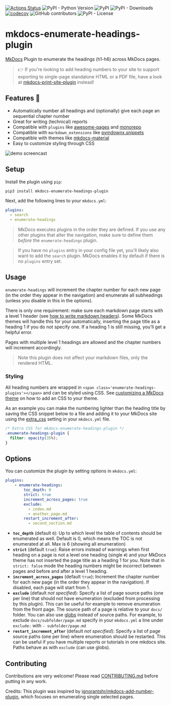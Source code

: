 [![Actions Status](https://github.com/timvink/mkdocs-enumerate-headings-plugin/workflows/pytest/badge.svg)](https://github.com/timvink/mkdocs-enumerate-headings-plugin/actions)
![PyPI - Python Version](https://img.shields.io/pypi/pyversions/mkdocs-enumerate-headings-plugin)
![PyPI](https://img.shields.io/pypi/v/mkdocs-enumerate-headings-plugin)
![PyPI - Downloads](https://img.shields.io/pypi/dm/mkdocs-enumerate-headings-plugin)
[![codecov](https://codecov.io/gh/timvink/mkdocs-enumerate-headings-plugin/branch/master/graph/badge.svg)](https://codecov.io/gh/timvink/mkdocs-enumerate-headings-plugin)
![GitHub contributors](https://img.shields.io/github/contributors/timvink/mkdocs-enumerate-headings-plugin)
![PyPI - License](https://img.shields.io/pypi/l/mkdocs-enumerate-headings-plugin)

# mkdocs-enumerate-headings-plugin

[MkDocs](https://www.mkdocs.org/) Plugin to enumerate the headings (h1-h6) across MkDocs pages.

> :point_right: If you're looking to add heading numbers to your site to support exporting to single-page standalone HTML or a PDF file, have a look at [mkdocs-print-site-plugin](https://timvink.github.io/mkdocs-print-site-plugin/) instead!

## Features :star2:

- Automatically number all headings and (optionally) give each page an sequential chapter number
- Great for writing (technical) reports
- Compatible with `plugins` like [awesome-pages](https://github.com/lukasgeiter/mkdocs-awesome-pages-plugin) and [monorepo](https://github.com/spotify/mkdocs-monorepo-plugin)
- Compatible with `markdown_extensions` like [pymdownx.snippets](https://facelessuser.github.io/pymdown-extensions/extensions/snippets/)
- Compatible with themes like [mkdocs-material](https://github.com/squidfunk/mkdocs-material)
- Easy to customize styling through CSS

![demo screencast](demo_screencast.gif)

## Setup

Install the plugin using `pip`:

```bash
pip3 install mkdocs-enumerate-headings-plugin
```

Next, add the following lines to your `mkdocs.yml`:

```yml
plugins:
  - search
  - enumerate-headings
```

> MkDocs executes plugins in the order they are defined. If you use any other plugins that alter the navigation, make sure to define them *before* the `enumerate-headings` plugin.

> If you have no `plugins` entry in your config file yet, you'll likely also want to add the `search` plugin. MkDocs enables it by default if there is no `plugins` entry set.

## Usage

`enumerate-headings` will increment the chapter number for each new page (in the order they appear in the navigation) and enumerate all subheadings (unless you disable in this in the options).

There is only one requirement: make sure each markdown page starts with a level 1 header (see [how to write markdown headers](https://daringfireball.net/projects/markdown/syntax#header)). Some MkDocs themes will handle this for your automatically, inserting the page title as a heading 1 if you do not specify one. If a heading 1 is still missing, you'll get a helpful error.

Pages with multiple level 1 headings are allowed and the chapter numbers will increment accordingly.

> Note this plugin does not affect your markdown files, only the rendered HTML.

### Styling

All heading numbers are wrapped in `<span class='enumerate-headings-plugins'></span>` and can be styled using CSS. See [customizing a MkDocs theme](https://www.mkdocs.org/user-guide/styling-your-docs/#customizing-a-theme) on how to add an CSS to your theme.

As an example you can make the numbering lighter than the heading title by saving the CSS snippet below to a file and adding it to your MkDocs site using the [extra_css](https://www.mkdocs.org/user-guide/configuration/#extra_css) setting in your `mkdocs.yml` file.

```css
/* Extra CSS for mkdocs-enumerate-headings-plugin */ 
.enumerate-headings-plugin {
  filter: opacity(35%);
}
```

## Options

You can customize the plugin by setting options in `mkdocs.yml`:

```yml
plugins:
    - enumerate-headings:
        toc_depth: 0
        strict: true
        increment_across_pages: true
        exclude:
          - index.md
          - another_page.md
        restart_increment_after:
          - second_section.md
```

- **`toc_depth`** (default `0`): Up to which level the table of contents should be enumerated as well. Default is 0, which means the TOC is not enumerated at all. Max is 6 (showing all enumeration)
- **`strict`** (default `true`): Raise errors instead of warnings when first heading on a page is not a level one heading (single `#`) and your MkDocs theme has not inserted the page title as a heading 1 for you. Note that in `strict: false` mode the heading numbers might be incorrect between pages and before and after a level 1 heading.
- **`increment_across_pages`** (default `true`): Increment the chapter number for each new page (in the order they appear in the navigation). If disabled, each page will start from 1.
- **`exclude`** (default *not specified*): Specify a list of page source paths (one per line) that should not have enumeration (excluded from processing by this plugin). This can be useful for example to remove enumeration from the front page. The source path of a page is relative to your `docs/` folder. You can also use [globs](https://docs.python.org/3/library/glob.html) instead of source paths. For example, to exclude `docs/subfolder/page.md` specify in your `mkdocs.yml` a line under `exclude:` with `- subfolder/page.md`
- **`restart_increment_after`** (default *not specified*): Specify a list of page source paths (one per line) where enumeration should be restarted. This can be useful if you have multiple reports or tutorials in one mkdocs site. Paths behave as with `exclude` (can use globs).

## Contributing

Contributions are very welcome! Please read [CONTRIBUTING.md](CONTRIBUTING.md) before putting in any work.

Credits: This plugin was inspired by [ignorantshr/mkdocs-add-number-plugin](https://github.com/ignorantshr/mkdocs-add-number-plugin), which focuses on enumerating single selected pages.
